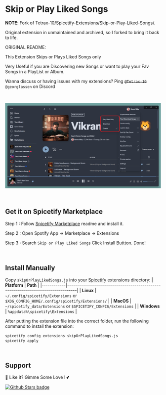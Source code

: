 # Skip or Play Liked Songs

**NOTE**: Fork of Tetrax-10/Spicetify-Extensions/Skip-or-Play-Liked-Songs/. 

Original extension in unmaintained and archived, so I forked to bring it back to life.

ORIGINAL README:

This Extension Skips or Plays Liked Songs only

Very Useful if you are Discovering new Songs or want to play your Fav Songs in a PlayList or Album.

Wanna discuss or having issues with my extensions? Ping ~~`@Tetrax-10`~~ `@georglassen` on Discord

<br />

![Screenshot](https://raw.githubusercontent.com/GiorgosAthanasopoulos/skip-or-play-liked-songs/master/screenshot.png)

<br />

## Get it on Spicetify Marketplace

Step 1 : Follow [Spicetify Marketplace](https://github.com/spicetify/spicetify-marketplace) readme and install it.

Step 2 : Open Spotify App -> Marketplace -> Extensions

Step 3 : Search `Skip or Play Liked Songs` Click Install Buttton. Done!

<br />

## Install Manually

Copy `skipOrPlayLikedSongs.js` into your [Spicetify](https://github.com/spicetify/spicetify-cli) extensions directory:
| **Platform** | **Path** |
|------------|-----------------------------------------------------------------------------------|
| **Linux** | `~/.config/spicetify/Extensions` or `$XDG_CONFIG_HOME/.config/spicetify/Extensions/` |
| **MacOS** | `~/spicetify_data/Extensions` or `$SPICETIFY_CONFIG/Extensions` |
| **Windows** | `%appdata%\spicetify\Extensions` |

After putting the extension file into the correct folder, run the following command to install the extension:

```
spicetify config extensions skipOrPlayLikedSongs.js
spicetify apply
```

<br />

## Support

🌟 Like it? Gimme Some Love ! 💕

[![Github Stars badge](https://img.shields.io/github/stars/Tetrax-10/Spicetify-Extensions?logo=github&style=social)](https://github.com/Tetrax-10/Spicetify-Extensions)
